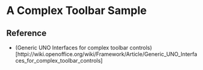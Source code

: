 # A Complex Toolbar Sample


## Reference
* (Generic UNO Interfaces for complex toolbar controls)[httpi://wiki.openoffice.org/wiki/Framework/Article/Generic_UNO_Interfaces_for_complex_toolbar_controls]
